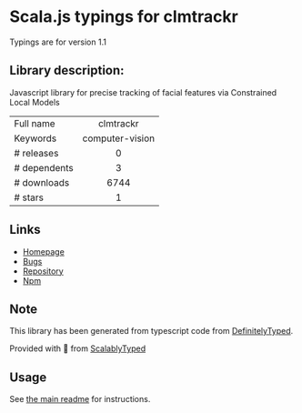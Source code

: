
# Scala.js typings for clmtrackr

Typings are for version 1.1

## Library description:
Javascript library for precise tracking of facial features via Constrained Local Models

|                    |                 |
| ------------------ | :-------------: |
| Full name          | clmtrackr |
| Keywords           | computer-vision |
| # releases         | 0 |
| # dependents       | 3 |
| # downloads        | 6744 |
| # stars            | 1 |

## Links
- [Homepage](https://github.com/auduno/clmtrackr#readme)
- [Bugs](https://github.com/auduno/clmtrackr/issues)
- [Repository](https://github.com/auduno/clmtrackr)
- [Npm](https://www.npmjs.com/package/clmtrackr)
    


## Note
This library has been generated from typescript code from [DefinitelyTyped](https://definitelytyped.org).

Provided with :purple_heart: from [ScalablyTyped](https://github.com/oyvindberg/ScalablyTyped)

## Usage
See [the main readme](../../readme.md) for instructions.


